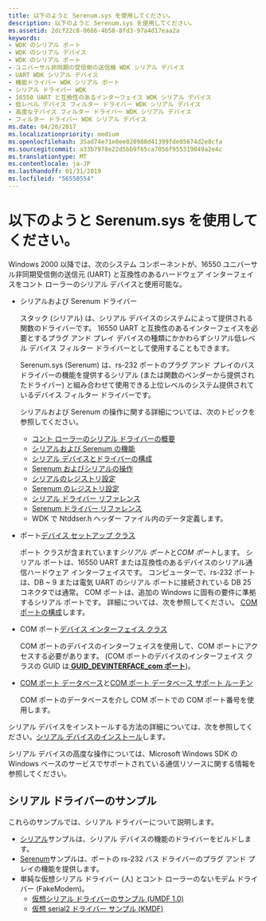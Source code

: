 ```yaml
---
title: 以下のようと Serenum.sys を使用してください。
description: 以下のようと Serenum.sys を使用してください。
ms.assetid: 2dcf22c8-0666-4b58-8fd3-97a4d17eaa2a
keywords:
- WDK のシリアル ポート
- WDK のシリアル デバイス
- WDK のシリアル ポート
- ユニバーサル非同期の受信側の送信機 WDK シリアル デバイス
- UART WDK シリアル デバイス
- 機能ドライバー WDK シリアル ポート
- シリアル ドライバー WDK
- 16550 UART と互換性のあるインターフェイス WDK シリアル デバイス
- 低レベル デバイス フィルター ドライバー WDK シリアル デバイス
- 高度なデバイス フィルター ドライバー WDK シリアル デバイス
- フィルター ドライバー WDK シリアル デバイス
ms.date: 04/20/2017
ms.localizationpriority: medium
ms.openlocfilehash: 35ad74e71e0ee020988d41399fde05674d2e8cfa
ms.sourcegitcommit: a33b7978e22d5bb9f65ca7056f955319049a2e4c
ms.translationtype: MT
ms.contentlocale: ja-JP
ms.lasthandoff: 01/31/2019
ms.locfileid: "56550554"
---
```

# <a name="using-serialsys-and-serenumsys"></a>以下のようと Serenum.sys を使用してください。





Windows 2000 以降では、次のシステム コンポーネントが、16550 ユニバーサル非同期受信側の送信元 (UART) と互換性のあるハードウェア インターフェイスをコント ローラーのシリアル デバイスと使用可能な。

-   シリアルおよび Serenum ドライバー

    スタック (シリアル) は、シリアル デバイスのシステムによって提供される関数のドライバーです。 16550 UART と互換性のあるインターフェイスを必要とするプラグ アンド プレイ デバイスの種類にかかわらずシリアル低レベル デバイス フィルター ドライバーとして使用することもできます。

    Serenum.sys (Serenum) は、rs-232 ポートのプラグ アンド プレイのバス ドライバーの機能を提供するシリアル (または関数のベンダーから提供されたドライバー) と組み合わせて使用できる上位レベルのシステム提供されているデバイス フィルター ドライバーです。

    シリアルおよび Serenum の操作に関する詳細については、次のトピックを参照してください。

    -   [コント ローラーのシリアル ドライバーの概要](serial-drivers-overview.md)
    -   [シリアルおよび Serenum の機能](features-of-serial-and-serenum.md)
    -   [シリアル デバイスとドライバーの構成](configuration-of-serial-devices-and-drivers.md)
    -   [Serenum およびシリアルの操作](operation-of-serenum-and-serial.md)
    -   [シリアルのレジストリ設定](registry-settings-for-serial.md)
    -   [Serenum のレジストリ設定](registry-settings-for-serenum.md)
    -   [シリアル ドライバー リファレンス](https://msdn.microsoft.com/library/windows/hardware/ff547476)
    -   [Serenum ドライバー リファレンス](https://msdn.microsoft.com/library/windows/hardware/ff547040)
    -   WDK で Ntddser.h ヘッダー ファイル内のデータ定義します。

<!-- -->

-   ポート[デバイス セットアップ クラス](https://msdn.microsoft.com/library/windows/hardware/ff541509)

    ポート クラスが含まれています*シリアル ポート*と*COM ポート*します。 シリアル ポートは、16550 UART または互換性のあるデバイスのシリアル通信ハードウェア インターフェイスです。 コンピューターで、rs-232 ポートは、DB ~ 9 または電気 UART のシリアル ポートに接続されている DB 25 コネクタでは通常。 COM ポートは、追加の Windows に固有の要件に準拠するシリアル ポートです。 詳細については、次を参照してください。 [COM ポートの構成](configuration-of-com-ports.md)します。

-   COM ポート[デバイス インターフェイス クラス](https://msdn.microsoft.com/library/windows/hardware/ff541339)

    COM ポートのデバイスのインターフェイスを使用して、COM ポートにアクセスする必要があります。 (COM ポートのデバイスのインターフェイス クラスの GUID は[ **GUID\_DEVINTERFACE\_com ポート**](https://msdn.microsoft.com/library/windows/hardware/ff545821))。

-   [COM ポート データベース](com-port-database.md)と[COM ポート データベース サポート ルーチン](https://msdn.microsoft.com/library/windows/hardware/ff546483)

    COM ポートのデータベースを介し COM ポートでの COM ポート番号を使用します。

シリアル デバイスをインストールする方法の詳細については、次を参照してください。[シリアル デバイスのインストール](installing-serial-devices.md)します。

シリアル デバイスの高度な操作については、Microsoft Windows SDK の Windows ベースのサービスでサポートされている通信リソースに関する情報を参照してください。

## <a name="serial-driver-samples"></a>シリアル ドライバーのサンプル


これらのサンプルでは、シリアル ドライバーについて説明します。

-   [シリアル](https://go.microsoft.com/fwlink/p/?LinkId=617962)サンプルは、シリアル デバイスの機能のドライバーをビルドします。
-   [Serenum](https://go.microsoft.com/fwlink/p/?LinkId=617961)サンプルは、ポートの rs-232 バス ドライバーのプラグ アンド プレイの機能を提供します。
-   単純な仮想シリアル ドライバー (人) とコント ローラーのないモデム ドライバー (FakeModem)。
    -   [仮想シリアル ドライバーのサンプル (UMDF 1.0)](https://go.microsoft.com/fwlink/p/?LinkId=617963)
    -   [仮想 serial2 ドライバー サンプル (KMDF)](https://go.microsoft.com/fwlink/p/?LinkId=722209)

 

 




